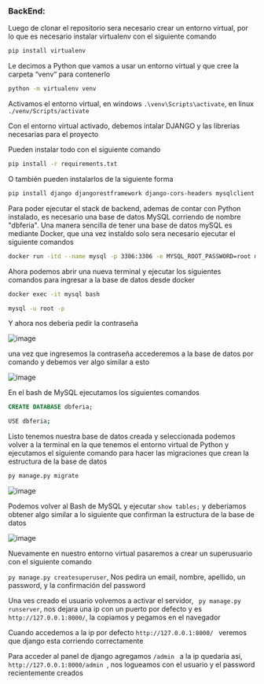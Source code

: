 ### BackEnd:

Luego de clonar el repositorio sera necesario crear un entorno virtual, por lo que es necesario instalar virtualenv con el siguiente comando

```sh
pip install virtualenv

```

Le decimos a Python que vamos a usar un entorno virtual y que cree la carpeta “venv“ para contenerlo

```sh
python -m virtualenv venv

```

Activamos el entorno virtual, en windows `.\venv\Scripts\activate`, en linux `./venv/Scripts/activate`

Con el entorno virtual activado, debemos intalar DJANGO y las librerias necesarias para el proyecto

Pueden instalar todo con el siguiente comando

```sh
pip install -r requirements.txt

```

O también pueden instalarlos de la siguiente forma

```sh
pip install django djangorestframework django-cors-headers mysqlclient pillow django-rest-passwordreset django-allauth python-decouple

```

Para poder ejecutar el stack de backend, ademas de contar con Python instalado, es necesario una base de datos MySQL corriendo de nombre "dbferia". Una manera sencilla de tener una base de datos mySQL es mediante Docker, que una vez instaldo solo sera necesario ejecutar el siguiente comandos

```sh
docker run -itd --name mysql -p 3306:3306 -e MYSQL_ROOT_PASSWORD=root mysql

```

Ahora podemos abrir una nueva terminal y ejecutar los siguientes comandos para ingresar a la base de datos desde docker

```sh
docker exec -it mysql bash

```

```sh
mysql -u root -p 

```

Y ahora nos deberia pedir la contraseña

![image](https://user-images.githubusercontent.com/85143329/234152149-9a2936c8-60d0-4cdf-8436-f37915052e4c.png)

una vez que ingresemos la contraseña accederemos a la base de datos por comando y debemos ver algo similar a esto

![image](https://user-images.githubusercontent.com/85143329/234152449-479781cf-98ca-4f7b-b9ca-abb8be681020.png)

En el bash de MySQL ejecutamos los siguientes comandos

```sql
CREATE DATABASE dbferia;

```

```sh
USE dbferia;

```

Listo tenemos nuestra base de datos creada y seleccionada podemos volver a la terminal en la que tenemos el entorno virtual de Python y ejecutamos el siguiente comando para hacer las migraciones que crean la estructura de la base de datos

```sh
py manage.py migrate

```

![image](https://user-images.githubusercontent.com/85143329/234153185-17f9d91d-dc76-4646-a7af-70005fa67b79.png)

Podemos volver al Bash de MySQL y ejecutar `show tables;` y deberiamos obtener algo similar a lo siguiente que confirman la estructura de la base de datos

![image](https://user-images.githubusercontent.com/85143329/234153380-fbe92bc0-6d77-43dd-a3d7-ebaf7e6cddf6.png)

Nuevamente en nuestro entorno virtual pasaremos a crear un superusuario con el siguiente comando

`py manage.py createsuperuser`, Nos pedira un email, nombre, apellido, un password, y la confirmación del password

Una ves creado el usuario volvemos a activar el servidor, ` py manage.py runserver`, nos dejara una ip con un puerto por defecto y es  `http://127.0.0.1:8000/`, la copiamos y pegamos en el navegador

Cuando accedemos a la ip por defecto `http://127.0.0.1:8000/ ` veremos que django esta corriendo correctamente

Para acceder al panel de django agregamos  `/admin ` a la ip quedaria así,  `http://127.0.0.1:8000/admin `, nos logueamos con el usuario y el password recientemente creados






